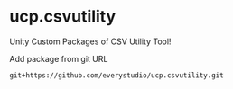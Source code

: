 # ucp.csvutility
Unity Custom Packages of CSV Utility Tool!

Add package from git URL

`git+https://github.com/everystudio/ucp.csvutility.git`
